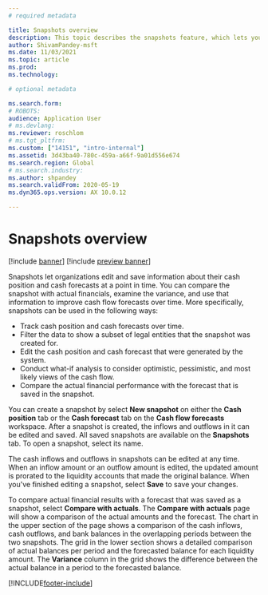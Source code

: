 ```yaml
---
# required metadata

title: Snapshots overview
description: This topic describes the snapshots feature, which lets you save a cash flow forecast for analysis or comparison with actuals later. When you generate a cash flow forecast, you can save that forecast as a "snapshot." You can then use that snapshots to edit the accounts that were included in the forecast, or compare the forecast in the snapshot to actuals.
author: ShivamPandey-msft
ms.date: 11/03/2021
ms.topic: article
ms.prod: 
ms.technology: 

# optional metadata

ms.search.form: 
# ROBOTS: 
audience: Application User
# ms.devlang: 
ms.reviewer: roschlom
# ms.tgt_pltfrm: 
ms.custom: ["14151", "intro-internal"]
ms.assetid: 3d43ba40-780c-459a-a66f-9a01d556e674
ms.search.region: Global
# ms.search.industry: 
ms.author: shpandey
ms.search.validFrom: 2020-05-19
ms.dyn365.ops.version: AX 10.0.12

---
```


# Snapshots overview

[!include [banner](../includes/banner.md)]
[!include [preview banner](../includes/preview-banner.md)]

Snapshots let organizations edit and save information about their cash position and cash forecasts at a point in time. You can compare the snapshot with actual financials, examine the variance, and use that information to improve cash flow forecasts over time. More specifically, snapshots can be used in the following ways:

- Track cash position and cash forecasts over time.
- Filter the data to show a subset of legal entities that the snapshot was created for.
- Edit the cash position and cash forecast that were generated by the system.
- Conduct what-if analysis to consider optimistic, pessimistic, and most likely views of the cash flow.
- Compare the actual financial performance with the forecast that is saved in the snapshot.

You can create a snapshot by select **New snapshot** on either the **Cash position** tab or the **Cash forecast** tab on the **Cash flow forecasts** workspace. After a snapshot is created, the inflows and outflows in it can be edited and saved. All saved snapshots are available on the **Snapshots** tab. To open a snapshot, select its name.

The cash inflows and outflows in snapshots can be edited at any time. When an inflow amount or an outflow amount is edited, the updated amount is prorated to the liquidity accounts that made the original balance. When you've finished editing a snapshot, select **Save** to save your changes.

To compare actual financial results with a forecast that was saved as a snapshot, select **Compare with actuals**. The **Compare with actuals** page will show a comparison of the actual amounts and the forecast. The chart in the upper section of the page shows a comparison of the cash inflows, cash outflows, and bank balances in the overlapping periods between the two snapshots. The grid in the lower section shows a detailed comparison of actual balances per period and the forecasted balance for each liquidity amount. The **Variance** column in the grid shows the difference between the actual balance in a period to the forecasted balance.

[!INCLUDE[footer-include](../../includes/footer-banner.md)]
